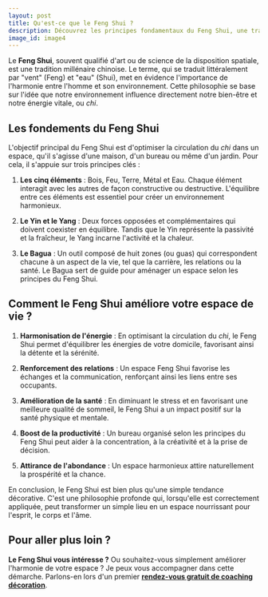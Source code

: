 ```yaml
---
layout: post
title: Qu'est-ce que le Feng Shui ?
description: Découvrez les principes fondamentaux du Feng Shui, une tradition millénaire chinoise qui vise à harmoniser l'énergie d'un espace. Apprenez comment cette philosophie peut améliorer votre bien-être, renforcer vos relations et attirer l'abondance dans votre vie.
image_id: image4
---
```


Le **Feng Shui**, souvent qualifié d'art ou de science de la disposition spatiale, est une tradition millénaire chinoise. Le terme, qui se traduit littéralement par "vent" (Feng) et "eau" (Shui), met en évidence l'importance de l'harmonie entre l'homme et son environnement. Cette philosophie se base sur l'idée que notre environnement influence directement notre bien-être et notre énergie vitale, ou _chi_.

## Les fondements du Feng Shui

L'objectif principal du Feng Shui est d'optimiser la circulation du _chi_ dans un espace, qu'il s'agisse d'une maison, d'un bureau ou même d'un jardin. Pour cela, il s'appuie sur trois principes clés :

1. **Les cinq éléments** : Bois, Feu, Terre, Métal et Eau. Chaque élément interagit avec les autres de façon constructive ou destructive. L'équilibre entre ces éléments est essentiel pour créer un environnement harmonieux.

2. **Le Yin et le Yang** : Deux forces opposées et complémentaires qui doivent coexister en équilibre. Tandis que le Yin représente la passivité et la fraîcheur, le Yang incarne l'activité et la chaleur.

3. **Le Bagua** : Un outil composé de huit zones (ou guas) qui correspondent chacune à un aspect de la vie, tel que la carrière, les relations ou la santé. Le Bagua sert de guide pour aménager un espace selon les principes du Feng Shui.

## Comment le Feng Shui améliore votre espace de vie ?

1. **Harmonisation de l'énergie** : En optimisant la circulation du _chi_, le Feng Shui permet d'équilibrer les énergies de votre domicile, favorisant ainsi la détente et la sérénité.

2. **Renforcement des relations** : Un espace Feng Shui favorise les échanges et la communication, renforçant ainsi les liens entre ses occupants.

3. **Amélioration de la santé** : En diminuant le stress et en favorisant une meilleure qualité de sommeil, le Feng Shui a un impact positif sur la santé physique et mentale.

4. **Boost de la productivité** : Un bureau organisé selon les principes du Feng Shui peut aider à la concentration, à la créativité et à la prise de décision.

5. **Attirance de l'abondance** : Un espace harmonieux attire naturellement la prospérité et la chance.

En conclusion, le Feng Shui est bien plus qu'une simple tendance décorative. C'est une philosophie profonde qui, lorsqu'elle est correctement appliquée, peut transformer un simple lieu en un espace nourrissant pour l'esprit, le corps et l'âme.

## Pour aller plus loin ?

**Le Feng Shui vous intéresse ?** Ou souhaitez-vous simplement améliorer l'harmonie de votre espace ? Je peux vous accompagner dans cette démarche. Parlons-en lors d'un premier [**rendez-vous gratuit de coaching décoration**](/prestations).
